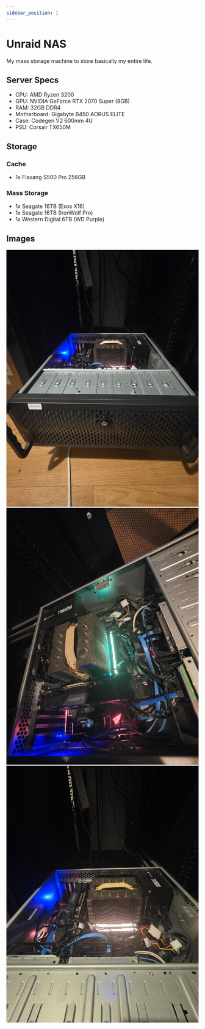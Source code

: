 ```yaml
---
sidebar_position: 1
---
```


# Unraid NAS

My mass storage machine to store basically my entire life.

## Server Specs

- CPU: AMD Ryzen 3200
- GPU: NVIDIA GeForce RTX 2070 Super (8GB)
- RAM: 32GB DDR4
- Motherboard: Gigabyte B450 AORUS ELITE
- Case: Codegen V2 600mm 4U
- PSU: Corsair TX650M

## Storage

### Cache

- 1x Fiaxang S500 Pro 256GB

### Mass Storage

- 1x Seagate 16TB (Exos X16)
- 1x Seagate 16TB (IronWolf Pro)
- 1x Western Digital 6TB (WD Purple)

## Images

![Front](./img/20250501_204211.jpg)
![Side](./img/20250501_204110.jpg)
![Top](./img/20250501_204105.jpg)